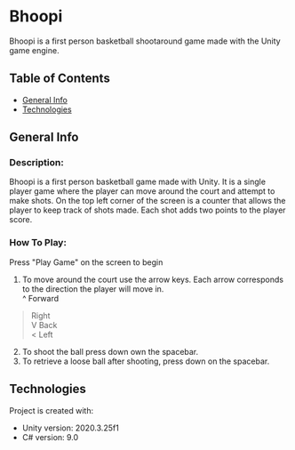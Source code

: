 # Bhoopi
Bhoopi is a first person basketball shootaround game made with the Unity game engine.

## Table of Contents
* [General Info](#general-info)
* [Technologies](#technologies)

## General Info
### Description:
Bhoopi is a first person basketball game made with Unity. It is a single
player game where the player can move around the court and attempt to make
shots. On the top left corner of the screen is a counter that allows the
player to keep track of shots made. Each shot adds two points to the player
score.

### How To Play:
Press "Play Game" on the screen to begin

1. To move around the court use the arrow keys. Each arrow corresponds to 
the direction the player will move in.  
^ Forward  
> Right  
V Back  
< Left

2. To shoot the ball press down own the spacebar.
3. To retrieve a loose ball after shooting, press
   down on the spacebar.

## Technologies
Project is created with:
* Unity version: 2020.3.25f1  
* C# version: 9.0
